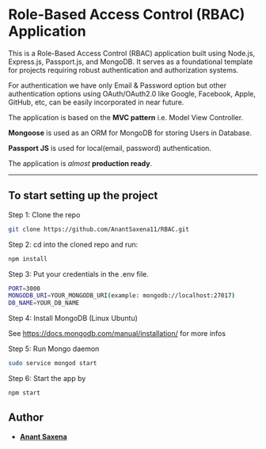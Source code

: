 # Role-Based Access Control (RBAC) Application

This is a Role-Based Access Control (RBAC) application built using Node.js, Express.js, Passport.js, and MongoDB. It serves as a foundational template for projects requiring robust authentication and authorization systems.

For authentication we have only Email & Password option but other authentication options using OAuth/OAuth2.0 like Google, Facebook, Apple, GitHub, etc, can be easily incorporated in near future.

The application is based on the **MVC pattern** i.e. Model View Controller.

**Mongoose** is used as an ORM for MongoDB for storing Users in Database.

**Passport JS** is used for local(email, password) authentication.

The application is _almost_ **production ready**.

---

## To start setting up the project

Step 1: Clone the repo

```bash
git clone https://github.com/AnantSaxena11/RBAC.git
```

Step 2: cd into the cloned repo and run:

```bash
npm install
```

Step 3: Put your credentials in the .env file.

```bash
PORT=3000
MONGODB_URI=YOUR_MONGODB_URI(example: mongodb://localhost:27017)
DB_NAME=YOUR_DB_NAME
```

Step 4: Install MongoDB (Linux Ubuntu)

See <https://docs.mongodb.com/manual/installation/> for more infos

Step 5: Run Mongo daemon

```bash
sudo service mongod start
```

Step 6: Start the app by

```bash
npm start
```

## Author

- [**Anant Saxena**](http://www.anantsaxena.me/)


